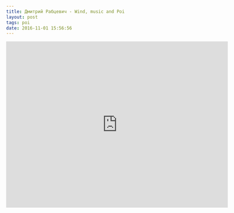 ```yaml
---
title: Дмитрий Рабцевич - Wind, music and Poi
layout: post
tags: poi
date: 2016-11-01 15:56:56
---
```

<iframe width="603" height="452" src="https://www.youtube.com/embed/ay3KaNzhDq8" frameborder="0" allowfullscreen="true"></iframe>
